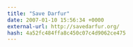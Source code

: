 ```yaml
---
title: "Save Darfur"
date: 2007-01-10 15:56:34 +0000
external-url: http://savedarfur.org/
hash: 4a52fc484ffa8c450c07c4d9062ce475
---
```



